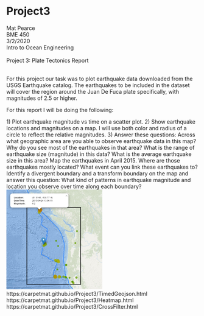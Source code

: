 # Project3

Mat Pearce<br>
BME 450<br>
3/2/2020<br>
Intro to Ocean Engineering<br>
<br>
Project 3: Plate Tectonics Report<br>
<br>
<p>
For this project our task was to plot earthquake data downloaded from the USGS Earthquake catalog. The earthquakes to be included in the dataset will cover the region around the Juan De Fuca plate specifically, with magnitudes of 2.5 or higher.
</p>
<p>
For this report I will be doing the following:
</p>
1) Plot earthquake magnitude vs time on a scatter plot.
2) Show earthquake locations and magnitudes on a map. I will use both color and radius of a circle to reflect the relative magnitudes.
3) Answer these questions:
Across what geographic area are you able to observe earthquake data in this map? Why do you see most of the earthquakes in that area?
What is the range of earthquake size (magnitude) in this data?
What is the average earthquake size in this area?
Map the earthquakes in April 2015. Where are those earthquakes mostly located? What event can you link these earthquakes to?
Identify a divergent boundary and a transform boundary on the map and answer this question:
What kind of patterns in earthquake magnitude and location you observe over time along each boundary?


<img width="50%" height="50%" alt="Did it work?" src=Images/2015_04.PNG>
https://carpetmat.github.io/Project3/TimedGeojson.html<br>
https://carpetmat.github.io/Project3/Heatmap.html<br>
https://carpetmat.github.io/Project3/CrossFilter.html<br>
